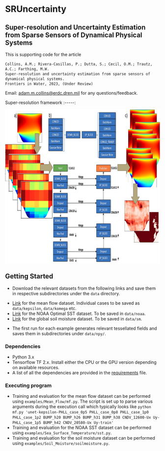 # SRUncertainty

## Super-resolution and Uncertainty Estimation from Sparse Sensors of Dynamical Physical Systems

This is supporting code for the article
```
Collins, A.M.; Rivera-Casillas, P.; Dutta, S.; Cecil, O.M.; Trautz, A.C.; Farthing, M.W.
Super-resolution and uncertainty estimation from sparse sensors of dynamical physical systems.
Frontiers in Water, 2023, (Under Review)
```

Email: adam.m.collins@erdc.dren.mil for any questions/feedback.

Super-resolution framework
:-----:
<p align="center">
    <img align = 'center' height="500" src="figures/unet.png?raw=true">
</p>


## Getting Started

* Download the relevant datasets from the following links and save them in respective subdirectories under the `data` directory.
- [Link](https://www.kaggle.com/datasets/ryleymcconkey/ml-turbulence-dataset) for the mean flow dataset. Individual cases to be saved as `data/kepsilon`, `data/komega` etc.
- [Link](https://psl.noaa.gov/data/gridded/data.noaa.oisst.v2.html) for the NOAA Optimal SST dataset. To be saved in `data/noaa`.
- [Link](https://doi.org/10.6084/m9.figshare.c.5142185.v1) for the global soil moisture dataset. To be saved in `data/sm`.
* The first run for each example generates relevant tessellated fields and saves them in subdirectories under `data/npy/`.

### Dependencies

* Python 3.x
* Tensorflow TF 2.x. Install either the CPU or the GPU version depending on available resources.
* A list of all the dependencies are provided in the [requirements](requirements.txt) file.

### Executing program

* Training and evaluation for the mean flow dataset can be performed using  `examples/Mean_Flow/mf.py`. The script is set up to parse various arguments during the execution call which typically looks like
`python mf.py 'unet-kepsilon-PHLL_case_0p5 PHLL_case_0p8 PHLL_case_1p0 PHLL_case_1p2 BUMP_h20 BUMP_h26 BUMP_h31 BUMP_h38 CNDV_12600-Ux Uy-PHLL_case_1p5 BUMP_h42 CNDV_20580-Ux Uy-train'`
* Training and evaluation for the NOAA SST dataset can be performed using `examples/Sea_Surface_Temperature/sst.py`.
* Training and evaluation for the soil moisture dataset can be performed using `examples/Soil_Moisture/soilmoisture.py`.
